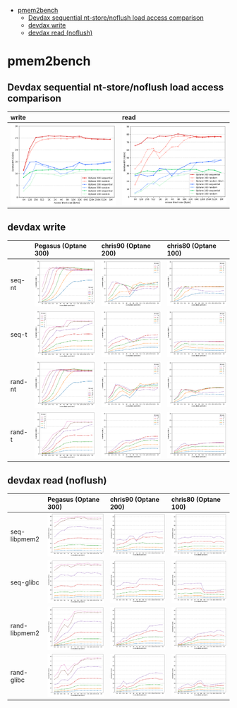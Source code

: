 - [pmem2bench](#pmem2bench)
  - [Devdax sequential nt-store/noflush load access comparison](#devdax-sequential-nt-storenoflush-load-access-comparison)
  - [devdax write](#devdax-write)
  - [devdax read (noflush)](#devdax-read-noflush)

# pmem2bench
## Devdax sequential nt-store/noflush load access comparison

| write                                               | read                                               |
| :-------------------------------------------------- | :------------------------------------------------- |
| ![](fig/pmem2bench/pmembench-comp-devdax-write.png) | ![](fig/pmem2bench/pmembench-comp-devdax-read.png) |

## devdax write

|         | Pegasus (Optane 300)                                                             | chris90 (Optane 200)                                                             | chris80 (Optane 100)                                                             |
| :------ | :------------------------------------------------------------------------------- | :------------------------------------------------------------------------------- | :------------------------------------------------------------------------------- |
| seq-nt  | ![](fig/pmem2bench/pmembench-pegasus-libpmem2-devdax-write-sequential-movnt.png) | ![](fig/pmem2bench/pmembench-chris90-libpmem2-devdax-write-sequential-movnt.png) | ![](fig/pmem2bench/pmembench-chris80-libpmem2-devdax-write-sequential-movnt.png) |
| seq-t   | ![](fig/pmem2bench/pmembench-pegasus-libpmem2-devdax-write-sequential.png)       | ![](fig/pmem2bench/pmembench-chris90-libpmem2-devdax-write-sequential.png)       | ![](fig/pmem2bench/pmembench-chris80-libpmem2-devdax-write-sequential.png)       |
| rand-nt | ![](fig/pmem2bench/pmembench-pegasus-libpmem2-devdax-write-random-movnt.png)     | ![](fig/pmem2bench/pmembench-chris90-libpmem2-devdax-write-random-movnt.png)     | ![](fig/pmem2bench/pmembench-chris80-libpmem2-devdax-write-random-movnt.png)     |
| rand-t  | ![](fig/pmem2bench/pmembench-pegasus-libpmem2-devdax-write-random.png)           | ![](fig/pmem2bench/pmembench-chris90-libpmem2-devdax-write-random.png)           | ![](fig/pmem2bench/pmembench-chris80-libpmem2-devdax-write-random.png)           |

## devdax read (noflush)

|               | Pegasus (Optane 300)                                                              | chris90 (Optane 200)                                                              | chris80 (Optane 100)                                                              |
| :------------ | :-------------------------------------------------------------------------------- | :-------------------------------------------------------------------------------- | :-------------------------------------------------------------------------------- |
| seq-libpmem2  | ![](fig/pmem2bench/pmembench-pegasus-libpmem2-devdax-read-sequential-noflush.png) | ![](fig/pmem2bench/pmembench-chris90-libpmem2-devdax-read-sequential-noflush.png) | ![](fig/pmem2bench/pmembench-chris80-libpmem2-devdax-read-sequential-noflush.png) |
| seq-glibc     | ![](fig/pmem2bench/pmembench-pegasus-libc-devdax-read-sequential-noflush.png)     | ![](fig/pmem2bench/pmembench-chris90-libc-devdax-read-sequential-noflush.png)     | ![](fig/pmem2bench/pmembench-chris80-libc-devdax-read-sequential-noflush.png)     |
| rand-libpmem2 | ![](fig/pmem2bench/pmembench-pegasus-libpmem2-devdax-read-random-noflush.png)     | ![](fig/pmem2bench/pmembench-chris90-libpmem2-devdax-read-random-noflush.png)     | ![](fig/pmem2bench/pmembench-chris80-libpmem2-devdax-read-random-noflush.png)     |
| rand-glibc    | ![](fig/pmem2bench/pmembench-pegasus-libc-devdax-read-random-noflush.png)         | ![](fig/pmem2bench/pmembench-chris90-libc-devdax-read-random-noflush.png)         | ![](fig/pmem2bench/pmembench-chris80-libc-devdax-read-random-noflush.png)         |
